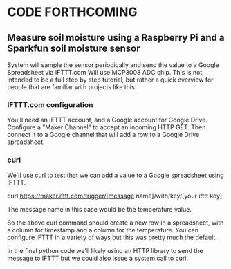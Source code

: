 # CODE FORTHCOMING
## Measure soil moisture using a Raspberry Pi and a Sparkfun soil moisture sensor

System will sample the sensor periodically and send the value to a Google Spreadsheet via IFTTT.com
Will use MCP3008 ADC chip.  This is not intended to be a full step by step tutorial, but rather
a quick overview for people that are familiar with projects like this.

### IFTTT.com configuration
You'll need an IFTTT account, and a Google account for Google Drive.  Configure a "Maker Channel" to accept an incoming HTTP GET.  Then connect it
to a Google channel that will add a row to a Google Drive spreadsheet.

### curl
We'll use curl to test that we can add a value to a Google spreadsheet using IFTTT.  

curl https://maker.ifttt.com/trigger/[message name]/with/key/[your ifttt key]

The message name in this case would be the temperature value.

So the above curl command should create a new row in a spreadsheet, with a column for timestamp and a column for the temperature.  You can configure IFTTT in a variety of ways but this was pretty much the default.

In the final python code we'll likely using an HTTP library to send the message to IFTTT but we could also issue a system call to curl.



 


